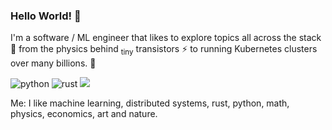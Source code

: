 ### Hello World! 🌱

I'm a software / ML engineer that likes to explore topics all across the stack 🥞 from the physics behind <sub>tiny</sub> transistors ⚡️ to running Kubernetes clusters over many billions. 🪬

![python](https://img.shields.io/badge/-Python-555555?style=flat&logo=Python&logoColor=000000)
![rust](https://img.shields.io/badge/-Rust-555555?style=flat&logo=Rust&logoColor=000000)
![](https://komarev.com/ghpvc/?username=stemmr&color=grey)

Me: I like machine learning, distributed systems, rust, python, math, physics, economics, art and nature.
